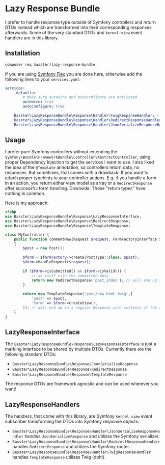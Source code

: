 Lazy Response Bundle
=====================

I prefer to handle response type outside of Symfony controllers and return DTOs instead which are transformed into their corresponding responses afterwards. Some of the very standard DTOs and `kernel.view` event handlers are in this library.

Installation
-------------

```bash
composer req basster/lazy-response-bundle
```

If you are using [Symfony Flex](https://flex.symfony.com/) you are done here, otherwise add the following lines to your `services.yaml`:

```yaml
services:
    _defaults:
        # make sure autowire and autoconfigure are activated
        autowire: true      
        autoconfigure: true
    
    Basster\LazyResponseBundle\Response\Handler\TwigResponseHandler: ~
    Basster\LazyResponseBundle\Response\Handler\RedirectResponseHandler: ~
    Basster\LazyResponseBundle\Response\Handler\JsonSerializeResponseHandler: ~
```

Usage
-----

I prefer pure Symfony controllers without extending the `Symfony\Bundle\FrameworkBundle\Controller\AbstractController`, using proper Dependency Injection to get the services I want to use. I also liked the idea of the `@Template` annotation, so controllers return data, no responses. But sometimes, that comes with a drawback: If you want to attach proper typehints to your controller actions. E.g. if you handle a form in an action, you return either view model as array or a `RedirectResponse` after successful form handling. Downside: Those "return types" have nothing in common.

Here is my approach:

```php
<?php 
use Basster\LazyResponseBundle\Response\LazyResponseInterface;
use Basster\LazyResponseBundle\Response\RedirectResponse;
use Basster\LazyResponseBundle\Response\TemplateResponse;

class MyController {
    public function commentNew(Request $request, FormFactoryInterface $formFactory): LazyResponseInterface
    {
        $post = new Post();
    
        $form = $formFactory->create(PostType::class, $post);
        $form->handleRequest($request);
    
        if ($form->isSubmitted() && $form->isValid()) {
            // do stuff with the submitted data
            return new RedirectResponse('post_index'); // will end up in a RedirectResponse
        }
        
        return new TemplateResponse('post/new.html.twig',[
            'post' => $post,
            'form' => $form->createView(),
        ]); // will end up in a regular Response with contents of the rendered template.
    }
}
```

LazyResponseInterface
---------------------

The `Basster\LazyResponseBundle\Response\LazyResponseInterface` is just a marking interface to be shared by multiple DTOs. Currently there are the following standard DTOs:

* `Basster\LazyResponseBundle\Response\JsonSerializeResponse`
* `Basster\LazyResponseBundle\Response\RedirectResponse`
* `Basster\LazyResponseBundle\Response\TemplateResponse`

The response DTOs are framework agnostic and can be used wherever you want!

LazyResponseHandlers
--------------------

The handlers, that come with this library, are Symfony `kernel.view` event subscriber transforming the DTOs into Symfony response objects:

* `Basster\LazyResponseBundle\Response\Handler\JsonSerializeResponseHandler` handles `JsonSerializeResponse` and utilizes the Symfony serializer.
* `Basster\LazyResponseBundle\Response\Handler\RedirectResponseHandler` handles `RedirectResponse` and utilizes the Symfony router.
* `Basster\LazyResponseBundle\Response\Handler\TwigResponseHandler` handles `TemplateResponse` utilizes Twig (doh!). 
